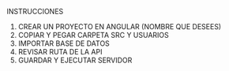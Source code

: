 INSTRUCCIONES

1. CREAR UN PROYECTO EN ANGULAR (NOMBRE QUE DESEES)
2. COPIAR Y PEGAR CARPETA SRC Y USUARIOS
3. IMPORTAR BASE DE DATOS
4. REVISAR RUTA DE LA API
5. GUARDAR Y EJECUTAR SERVIDOR
